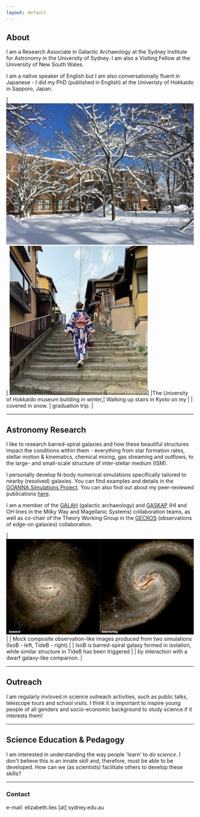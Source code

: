 ```yaml
---
layout: default
---
```


## About

I am a Research Associate in Galactic Archaeology at the Sydney Institute for Astronomy in the University of Sydney. I am also a Visiting Fellow at the University of New South Wales. 

I am a native speaker of English but I am also conversationally fluent in Japanese - I did my PhD (published in English) at the Univeristy of Hokkaido in Sapporo, Japan.  

<style>
table {
    border-collapse: collapse;
}
table, th, td {
   border: none;
}
blockquote {
    border-left: none;
    padding-left: 10px;
}
</style>

|![The University of Hokkaido museum building with trees in front covered in snow](./assets/images/HokudaiSnow1.png) | ![Me in a yukata walking up stairs in traditional Kyoto](./assets/images/MeKyoto1.png)|
|The University of Hokkaido museum building in winter,| Walking up stairs in Kyoto on my |
| covered in snow. | graduation trip. |

* * *

## Astronomy Research

I like to research barred-spiral galaxies and how these beautiful structures impact the conditions within them - everything from star formation rates, stellar motion & kinematics, chemical mixing, gas streaming and outflows, to the large- and small-scale structure of inter-stellar medium (ISM). 

I personally develop N-body numerical simulations specifically tailored to nearby (resolved) galaxies. You can find examples and details in the [GOANNA Simulations Project](./Goannas.html). You can also find out about my peer-reviewed publications [here](./reference-list.html). 

I am a member of the <a href="https://www.galah-survey.org">GALAH</a> (galactic archaeology) and <a href="https://gaskap.anu.edu.au">GASKAP</a> (HI and OH lines in the Milky Way and Magellanic Systems) collaboration teams, as well as co-chair of the Theory Working Group in the <a href="https://geckos-survey.org">GECKOS</a> (observations of edge-on galaxies) collaboration.

|![Synthetic observation image of a two barred-spiral galaxies, on isolated and one interacting.](./assets/images/AB-IsoTideB_synthobs.png) |
| Mock composite observation-like images produced from two simulations (IsoB - left, TideB - right).| 
| IsoB is barred-spiral galaxy formed in isolation, while similar structure in TideB has been triggered |
|  by interaction with a dwarf galaxy-like companion. |

* * *

## Outreach

I am regularly invloved in science outreach activities, such as public talks, telescope tours and school visits. I think it is important to inspire young people of all genders and socio-economic background to study science if it interests them!

* * *

## Science Education & Pedagogy

I am interested in understanding the way people 'learn' to *do science*. I don't believe this is an innate skill and, therefore, must be able to be developed. 
How can we (as scientists) facilitate others to develop these skills?  

* * *

### Contact
e-mail: elizabeth.iles [at] sydney.edu.au

